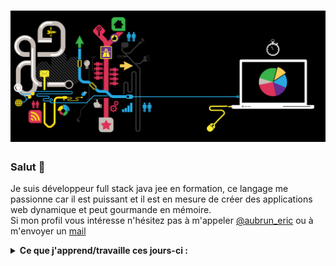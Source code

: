 # ![RicoBSJ](https://github.com/RicoBSJ/RicoBSJ/blob/master/real-time-websockets.jpg)

### Salut 👋

Je suis développeur full stack java jee en formation, ce langage me passionne car il est puissant et il est en mesure de créer des applications web dynamique et peut gourmande en mémoire. <br/>
Si mon profil vous intéresse n'hésitez pas à m'appeler [@aubrun_eric](https://twitter.com/aubrun-eric) ou à m'envoyer un [mail](mailto:eric.aubrun@gmail.com)



<details>
  <summary><strong>Ce que j'apprend/travaille ces jours-ci :</strong></summary>
  - SQL <br/>
  - HQL (SQL à la "sauce" Hibernate)<br/>
  - Hibernate (ORM)<br/>
  - Java <br/>
  - J2EE : Les outils tels que Servlet, JSP, JSTL, Expression Langage sont désués depuis quelques années mais leur apprentissage est nécessaire au préalable de l'utilisation des framewoks actuels. En effet, l'utilisation de ceux-ci ne permet pas d'acquérir les compétences nécessaires pour pouvoir débugger un programme dont l'exécution "plante". <br/>
  - CSS <br/>
  - Bootstrap

<!--
**RicoBSJ/RicoBSJ** is a ✨ _special_ ✨ repository because its `README.md` (this file) appears on your GitHub profile.

Here are some ideas to get you started:

- 🔭 I’m currently working on ...
- 🌱 I’m currently learning ...
- 👯 I’m looking to collaborate on ...
- 🤔 I’m looking for help with ...
- 💬 Ask me about ...
- 📫 How to reach me: ...
- 😄 Pronouns: ...
- ⚡ Fun fact: ...
-->
